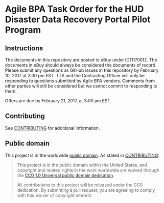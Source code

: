 # Agile BPA Task Order for the HUD Disaster Data Recovery Portal Pilot Program

## Instructions

The documents in this repository are posted to eBuy under ID11170012. The documents in eBuy should always be considered the documents of record. Please submit any questions as GitHub issues in this repository by February 10, 2017 at 2:00 pm EST. TTS and the Contracting Officer will only be responding to questions submitted by Agile BPA vendors. Comments from other parties will still be considered but we cannot commit to responding to them.

Offers are due by February 21, 2017, at 3:00 pm EST.

## Contributing

See [CONTRIBUTING](CONTRIBUTING.md) for additional information.


## Public domain

This project is in the worldwide [public domain](LICENSE.md). As stated in [CONTRIBUTING](CONTRIBUTING.md):

> This project is in the public domain within the United States, and copyright and related rights in the work worldwide are waived through the [CC0 1.0 Universal public domain dedication](https://creativecommons.org/publicdomain/zero/1.0/).
>
> All contributions to this project will be released under the CC0 dedication. By submitting a pull request, you are agreeing to comply with this waiver of copyright interest.
